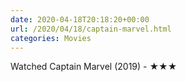 ```yaml
---
date: 2020-04-18T20:18:20+00:00
url: /2020/04/18/captain-marvel.html
categories: Movies
---
```

Watched Captain Marvel (2019) - ★★★




